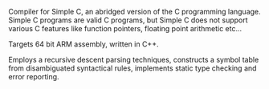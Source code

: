 Compiler for Simple C, an abridged version of the C programming language. Simple C programs are valid C programs, but Simple C does not support various C features like function pointers, floating point arithmetic etc... 

Targets 64 bit ARM assembly, written in C++. 

Employs a recursive descent parsing techniques, constructs a symbol table from disambiguated syntactical rules, implements static type checking and error reporting. 
